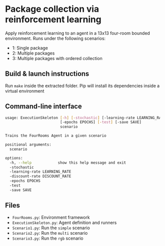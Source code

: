 # Package collection via reinforcement learning

Apply reinforcement learning to an agent in a 13x13 four-room bounded environment.
Runs under the following scenarios:
- 1: Single package
- 2: Multiple packages
- 3: Multiple packages with ordered collection

## Build & launch instructions

Run `make` inside the extracted folder. Pip will install its dependencies inside a virtual environment


## Command-line interface

```bash
usage: ExecutionSkeleton [-h] [-stochastic] [-learning-rate LEARNING_RATE] [-discount-rate DISCOUNT_RATE]
                         [-epochs EPOCHS] [-test] [-save SAVE]
                         scenario

Trains the FourRooms Agent in a given scenario

positional arguments:
  scenario

options:
  -h, --help            show this help message and exit
  -stochastic
  -learning-rate LEARNING_RATE
  -discount-rate DISCOUNT_RATE
  -epochs EPOCHS
  -test
  -save SAVE
```

## Files

- `FourRooms.py`: Environment framework
- `ExecutionSkeleton.py`: Agent definition and runners
- `Scenario1.py`: Run the `simple` scenario
- `Scenario2.py`: Run the `multi` scenario
- `Scenario3.py`: Run the `rgb` scenario